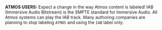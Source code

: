 **ATMOS USERS:** Expect a change in the way Atmos content is labeled! IAB (Immersive Audio Bitstream) is the SMPTE standard for Immersive Audio. All Atmos systems can play the IAB track. Many authoring companies are planning to stop labeling `ATMOS` and using the `IAB` label only.